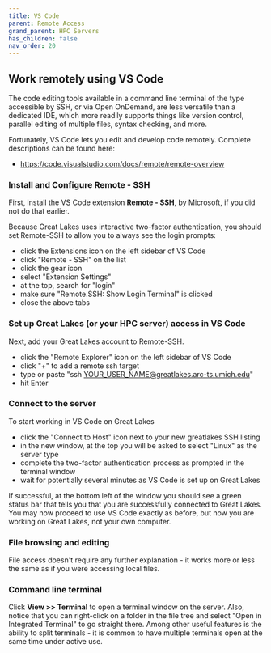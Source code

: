 ```yaml
---
title: VS Code
parent: Remote Access
grand_parent: HPC Servers
has_children: false
nav_order: 20
---
```


## Work remotely using VS Code

The code editing tools available in a command line terminal 
of the type accessible by SSH, or via Open OnDemand, 
are less versatile than a dedicated IDE, which
more readily supports things like version control, parallel
editing of multiple files, syntax checking, and more. 

Fortunately, VS Code lets you edit and develop code remotely. 
Complete descriptions can be found here:

- <https://code.visualstudio.com/docs/remote/remote-overview>

### Install and Configure Remote - SSH

First, install the VS Code extension **Remote - SSH**, by Microsoft,
if you did not do that earlier.

Because Great Lakes uses interactive two-factor authentication, you should 
set Remote-SSH to allow you to always see the login prompts:
- click the Extensions icon on the left sidebar of VS Code
- click "Remote - SSH" on the list
- click the gear icon
- select "Extension Settings"
- at the top, search for "login"
- make sure "Remote.SSH: Show Login Terminal" is clicked
- close the above tabs

### Set up Great Lakes (or your HPC server) access in VS Code

Next, add your Great Lakes account to Remote-SSH.

- click the "Remote Explorer" icon on the left sidebar of VS Code
- click "+" to add a remote ssh target
- type or paste "ssh YOUR_USER_NAME@greatlakes.arc-ts.umich.edu"
- hit Enter

### Connect to the server 

To start working in VS Code on Great Lakes

- click the "Connect to Host" icon next to your new greatlakes SSH listing
- in the new window, at the top you will be asked to select "Linux" as the server type
- complete the two-factor authentication process as prompted in the terminal window
- wait for potentially several minutes as VS Code is set up on Great Lakes

If successful, at the bottom left of the window you should see a green
status bar that tells you that you are successfully connected to Great Lakes.
You may now proceed to use VS Code exactly as before, but now you are
working on Great Lakes, not your own computer.

### File browsing and editing

File access doesn't require any further explanation - it works more or less
the same as if you were accessing local files.

### Command line terminal

Click **View >> Terminal** to open a terminal window on the server.
Also, notice that you can right-click on a folder in the file tree and
select "Open in Integrated Terminal" to go straight there. 
Among other useful features is the ability to split terminals - 
it is common to have multiple terminals open at the same time under active use.
